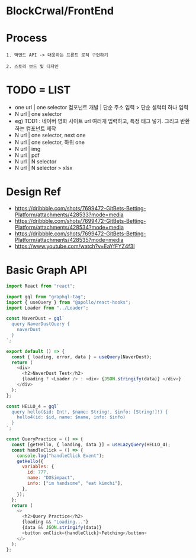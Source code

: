 # BlockCrwal/FrontEnd

# Process

```
1. 백엔드 API -> 대응하는 프론트 로직 구현하기

2. 스토리 보드 및 디자인

```

# TODO = LIST

- one url | one selector 컴포넌트 개발 | 단순 주소 입력 > 단순 셀럭터 하나 입력
- N url | one selector
- eg) TDD1 : 네이버 영화 사이트 url 여러개 입력하고, 특정 태그 넣기. 그리고 반환하는 컴포넌트 제작
- N url | one selector, next one
- N url | one selector, 하위 one
- N url | img
- N url | pdf
- N url | N selector
- N url | N selector > xlsx

# Design Ref

- https://dribbble.com/shots/7699472-GitBets-Betting-Platform/attachments/428533?mode=media
- https://dribbble.com/shots/7699472-GitBets-Betting-Platform/attachments/428534?mode=media
- https://dribbble.com/shots/7699472-GitBets-Betting-Platform/attachments/428535?mode=media
- https://www.youtube.com/watch?v=EaYfFYZ4f3I

# Basic Graph API

```js
import React from "react";

import gql from "graphql-tag";
import { useQuery } from "@apollo/react-hooks";
import Loader from "../Loader";

const NaverDust = gql`
  query NaverDustQuery {
    naverDust
  }
`;

export default () => {
  const { loading, error, data } = useQuery(NaverDust);
  return (
    <div>
      <h2>NaverDust Test</h2>
      {loading ? <Loader /> : <div> {JSON.stringify(data)} </div>}
    </div>
  );
};
```

```js
const HELLO_4 = gql`
  query hello($id: Int!, $name: String!, $info: [String!]!) {
    hello4(id: $id, name: $name, info: $info)
  }
`;

const QueryPractice = () => {
  const [getHello, { loading, data }] = useLazyQuery(HELLO_4);
  const handleClick = () => {
    console.log("handleClick Event");
    getHello({
      variables: {
        id: 777,
        name: "DOSimpact",
        info: ["im handsome", "eat kimchi"],
      },
    });
  };
  return (
    <>
      <h2>Query Practice</h2>
      {loading && "Loading..."}
      {data && JSON.stringify(data)}
      <button onClick={handleClick}>Fetching</button>
    </>
  );
};
```
